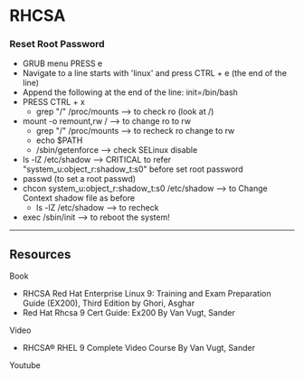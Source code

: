 # RHCSA
### Reset Root Password
- GRUB menu PRESS e
- Navigate to a line starts with 'linux' and press CTRL + e (the end of the line)
- Append the following at the end of the line: init=/bin/bash
- PRESS CTRL + x
  - grep "/" /proc/mounts --> to check ro (look at /)
- mount -o remount,rw / --> to change ro to rw
  - grep "/" /proc/mounts --> to recheck ro change to rw
  - echo $PATH
  - /sbin/getenforce --> check SELinux disable
- ls -lZ /etc/shadow --> CRITICAL to refer "system_u:object_r:shadow_t:s0" before set root password
- passwd (to set a root passwd)
- chcon system_u:object_r:shadow_t:s0 /etc/shadow --> to Change Context shadow file as before
  - ls -lZ /etc/shadow --> to recheck
- exec /sbin/init --> to reboot the system!

---
## Resources
Book
- RHCSA Red Hat Enterprise Linux 9: Training and Exam Preparation Guide (EX200), Third Edition by Ghori, Asghar
- Red Hat Rhcsa 9 Cert Guide: Ex200 By Van Vugt, Sander

Video
- RHCSA® RHEL 9 Complete Video Course By Van Vugt, Sander

Youtube

